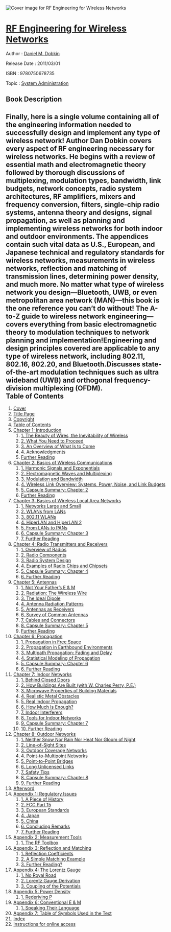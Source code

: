 ![Cover image for RF Engineering for Wireless Networks](https://imgdetail.ebookreading.net/cover/cover/system_admin/EB9780750678735.jpg)

[RF Engineering for Wireless Networks](https://ebookreading.net/view/book/RF+Engineering+for+Wireless+Networks-EB9780750678735_1.html "RF Engineering for Wireless Networks")
====================================================================================================================

Author : [Daniel M. Dobkin](https://ebookreading.net/search/author/Daniel+M.+Dobkin)

Release Date : 2011/03/01

ISBN : 9780750678735

Topic : [System Administration](https://ebookreading.net/search/category/system-administration)

Book Description
-----------------

Finally, here is a single volume containing all of the engineering information needed to successfully design and implement any type of wireless network! Author Dan Dobkin covers every aspect of RF engineering necessary for wireless networks. He begins with a review of essential math and electromagnetic theory followed by thorough discussions of multiplexing, modulation types, bandwidth, link budgets, network concepts, radio system architectures, RF amplifiers, mixers and frequency conversion, filters, single-chip radio systems, antenna theory and designs, signal propagation, as well as planning and implementing wireless networks for both indoor and outdoor environments.
The appendices contain such vital data as U.S., European, and Japanese technical and regulatory standards for wireless networks, measurements in wireless networks, reflection and matching of transmission lines, determining power density, and much more. No matter what type of wireless network you design—Bluetooth, UWB, or even metropolitan area network (MAN)—this book is the one reference you can’t do without!
The A-to-Z guide to wireless network engineering—covers everything from basic electromagnetic theory to modulation techniques to network planning and implementation!Engineering and design principles covered are applicable to any type of wireless network, including 802.11, 802.16, 802.20, and Bluetooth.Discusses state-of-the-art modulation techniques such as ultra wideband (UWB) and orthogonal frequency-division multiplexing (OFDM).              
Table of Contents
-----------------

1. [Cover](https://ebookreading.net/view/book/RF+Engineering+for+Wireless+Networks-EB9780750678735_1.html)
1. [Title Page](https://ebookreading.net/view/book/RF+Engineering+for+Wireless+Networks-EB9780750678735_2.html)
1. [Copyright](https://ebookreading.net/view/book/RF+Engineering+for+Wireless+Networks-EB9780750678735_3.html)
1. [Table of Contents](https://ebookreading.net/view/book/RF+Engineering+for+Wireless+Networks-EB9780750678735_4.html)
1. [Chapter 1: Introduction](https://ebookreading.net/view/book/RF+Engineering+for+Wireless+Networks-EB9780750678735_5.html)
    1. [1. The Beauty of Wires, the Inevitability of Wireless](https://ebookreading.net/view/book/RF+Engineering+for+Wireless+Networks-EB9780750678735_5.html#h1)
    1. [2. What You Need to Proceed](https://ebookreading.net/view/book/RF+Engineering+for+Wireless+Networks-EB9780750678735_5.html#h2)
    1. [3. An Overview of What Is to Come](https://ebookreading.net/view/book/RF+Engineering+for+Wireless+Networks-EB9780750678735_5.html#h3)
    1. [4. Acknowledgments](https://ebookreading.net/view/book/RF+Engineering+for+Wireless+Networks-EB9780750678735_5.html#h4)
    1. [Further Reading](https://ebookreading.net/view/book/RF+Engineering+for+Wireless+Networks-EB9780750678735_5.html#fur)
1. [Chapter 2: Basics of Wireless Communications](https://ebookreading.net/view/book/RF+Engineering+for+Wireless+Networks-EB9780750678735_6.html)
    1. [1. Harmonic Signals and Exponentials](https://ebookreading.net/view/book/RF+Engineering+for+Wireless+Networks-EB9780750678735_6.html#h1)
    1. [2. Electromagnetic Waves and Multiplexing](https://ebookreading.net/view/book/RF+Engineering+for+Wireless+Networks-EB9780750678735_6.html#h2)
    1. [3. Modulation and Bandwidth](https://ebookreading.net/view/book/RF+Engineering+for+Wireless+Networks-EB9780750678735_6.html#h3)
    1. [4. Wireless Link Overview: Systems, Power, Noise, and Link Budgets](https://ebookreading.net/view/book/RF+Engineering+for+Wireless+Networks-EB9780750678735_6.html#h4)
    1. [5. Capsule Summary: Chapter 2](https://ebookreading.net/view/book/RF+Engineering+for+Wireless+Networks-EB9780750678735_6.html#h5)
    1. [Further Reading](https://ebookreading.net/view/book/RF+Engineering+for+Wireless+Networks-EB9780750678735_6.html#fur)
1. [Chapter 3: Basics of Wireless Local Area Networks](https://ebookreading.net/view/book/RF+Engineering+for+Wireless+Networks-EB9780750678735_7.html)
    1. [1. Networks Large and Small](https://ebookreading.net/view/book/RF+Engineering+for+Wireless+Networks-EB9780750678735_7.html#h1)
    1. [2. WLANs from LANs](https://ebookreading.net/view/book/RF+Engineering+for+Wireless+Networks-EB9780750678735_7.html#h2)
    1. [3. 802.11 WLANs](https://ebookreading.net/view/book/RF+Engineering+for+Wireless+Networks-EB9780750678735_7.html#h3)
    1. [4. HiperLAN and HiperLAN 2](https://ebookreading.net/view/book/RF+Engineering+for+Wireless+Networks-EB9780750678735_7.html#h4)
    1. [5. From LANs to PANs](https://ebookreading.net/view/book/RF+Engineering+for+Wireless+Networks-EB9780750678735_7.html#h5)
    1. [6. Capsule Summary: Chapter 3](https://ebookreading.net/view/book/RF+Engineering+for+Wireless+Networks-EB9780750678735_7.html#h6)
    1. [7. Further Reading](https://ebookreading.net/view/book/RF+Engineering+for+Wireless+Networks-EB9780750678735_7.html#h7)
1. [Chapter 4: Radio Transmitters and Receivers](https://ebookreading.net/view/book/RF+Engineering+for+Wireless+Networks-EB9780750678735_8.html)
    1. [1. Overview of Radios](https://ebookreading.net/view/book/RF+Engineering+for+Wireless+Networks-EB9780750678735_8.html#h1)
    1. [2. Radio Components](https://ebookreading.net/view/book/RF+Engineering+for+Wireless+Networks-EB9780750678735_8.html#h2)
    1. [3. Radio System Design](https://ebookreading.net/view/book/RF+Engineering+for+Wireless+Networks-EB9780750678735_8.html#h3)
    1. [4. Examples of Radio Chips and Chipsets](https://ebookreading.net/view/book/RF+Engineering+for+Wireless+Networks-EB9780750678735_8.html#h4)
    1. [5. Capsule Summary: Chapter 4](https://ebookreading.net/view/book/RF+Engineering+for+Wireless+Networks-EB9780750678735_8.html#h5)
    1. [6. Further Reading](https://ebookreading.net/view/book/RF+Engineering+for+Wireless+Networks-EB9780750678735_8.html#h6)
1. [Chapter 5: Antennas](https://ebookreading.net/view/book/RF+Engineering+for+Wireless+Networks-EB9780750678735_9.html)
    1. [1. Not Your Father’s E &amp; M](https://ebookreading.net/view/book/RF+Engineering+for+Wireless+Networks-EB9780750678735_9.html#h1)
    1. [2. Radiation: The Wireless Wire](https://ebookreading.net/view/book/RF+Engineering+for+Wireless+Networks-EB9780750678735_9.html#h2)
    1. [3. The Ideal Dipole](https://ebookreading.net/view/book/RF+Engineering+for+Wireless+Networks-EB9780750678735_9.html#h3)
    1. [4. Antenna Radiation Patterns](https://ebookreading.net/view/book/RF+Engineering+for+Wireless+Networks-EB9780750678735_9.html#h4)
    1. [5. Antennas as Receivers](https://ebookreading.net/view/book/RF+Engineering+for+Wireless+Networks-EB9780750678735_9.html#h5)
    1. [6. Survey of Common Antennas](https://ebookreading.net/view/book/RF+Engineering+for+Wireless+Networks-EB9780750678735_9.html#h6)
    1. [7. Cables and Connectors](https://ebookreading.net/view/book/RF+Engineering+for+Wireless+Networks-EB9780750678735_9.html#h7)
    1. [8. Capsule Summary: Chapter 5](https://ebookreading.net/view/book/RF+Engineering+for+Wireless+Networks-EB9780750678735_9.html#h8)
    1. [Further Reading](https://ebookreading.net/view/book/RF+Engineering+for+Wireless+Networks-EB9780750678735_9.html#fur)
1. [Chapter 6: Propagation](https://ebookreading.net/view/book/RF+Engineering+for+Wireless+Networks-EB9780750678735_10.html)
    1. [1. Propagation in Free Space](https://ebookreading.net/view/book/RF+Engineering+for+Wireless+Networks-EB9780750678735_10.html#h1)
    1. [2. Propagation in Earthbound Environments](https://ebookreading.net/view/book/RF+Engineering+for+Wireless+Networks-EB9780750678735_10.html#h2)
    1. [3. Multipath Propagation: Fading and Delay](https://ebookreading.net/view/book/RF+Engineering+for+Wireless+Networks-EB9780750678735_10.html#h3)
    1. [4. Statistical Modeling of Propagation](https://ebookreading.net/view/book/RF+Engineering+for+Wireless+Networks-EB9780750678735_10.html#h4)
    1. [5. Capsule Summary: Chapter 6](https://ebookreading.net/view/book/RF+Engineering+for+Wireless+Networks-EB9780750678735_10.html#h5)
    1. [6. Further Reading](https://ebookreading.net/view/book/RF+Engineering+for+Wireless+Networks-EB9780750678735_10.html#h6)
1. [Chapter 7: Indoor Networks](https://ebookreading.net/view/book/RF+Engineering+for+Wireless+Networks-EB9780750678735_11.html)
    1. [1. Behind Closed Doors](https://ebookreading.net/view/book/RF+Engineering+for+Wireless+Networks-EB9780750678735_11.html#h1)
    1. [2. How Buildings Are Built (with W. Charles Perry, P.E.)](https://ebookreading.net/view/book/RF+Engineering+for+Wireless+Networks-EB9780750678735_11.html#h2)
    1. [3. Microwave Properties of Building Materials](https://ebookreading.net/view/book/RF+Engineering+for+Wireless+Networks-EB9780750678735_11.html#h3)
    1. [4. Realistic Metal Obstacles](https://ebookreading.net/view/book/RF+Engineering+for+Wireless+Networks-EB9780750678735_11.html#h4)
    1. [5. Real Indoor Propagation](https://ebookreading.net/view/book/RF+Engineering+for+Wireless+Networks-EB9780750678735_11.html#h5)
    1. [6. How Much Is Enough?](https://ebookreading.net/view/book/RF+Engineering+for+Wireless+Networks-EB9780750678735_11.html#h6)
    1. [7. Indoor Interferers](https://ebookreading.net/view/book/RF+Engineering+for+Wireless+Networks-EB9780750678735_11.html#h7)
    1. [8. Tools for Indoor Networks](https://ebookreading.net/view/book/RF+Engineering+for+Wireless+Networks-EB9780750678735_11.html#h8)
    1. [9. Capsule Summary: Chapter 7](https://ebookreading.net/view/book/RF+Engineering+for+Wireless+Networks-EB9780750678735_11.html#h9)
    1. [10. Further Reading](https://ebookreading.net/view/book/RF+Engineering+for+Wireless+Networks-EB9780750678735_11.html#h10)
1. [Chapter 8: Outdoor Networks](https://ebookreading.net/view/book/RF+Engineering+for+Wireless+Networks-EB9780750678735_12.html)
    1. [1. Neither Snow Nor Rain Nor Heat Nor Gloom of Night](https://ebookreading.net/view/book/RF+Engineering+for+Wireless+Networks-EB9780750678735_12.html#h1)
    1. [2. Line-of-Sight Sites](https://ebookreading.net/view/book/RF+Engineering+for+Wireless+Networks-EB9780750678735_12.html#h2)
    1. [3. Outdoor Coverage Networks](https://ebookreading.net/view/book/RF+Engineering+for+Wireless+Networks-EB9780750678735_12.html#h3)
    1. [4. Point-to-Multipoint Networks](https://ebookreading.net/view/book/RF+Engineering+for+Wireless+Networks-EB9780750678735_12.html#h4)
    1. [5. Point-to-Point Bridges](https://ebookreading.net/view/book/RF+Engineering+for+Wireless+Networks-EB9780750678735_12.html#h5)
    1. [6. Long Unlicensed Links](https://ebookreading.net/view/book/RF+Engineering+for+Wireless+Networks-EB9780750678735_12.html#h6)
    1. [7. Safety Tips](https://ebookreading.net/view/book/RF+Engineering+for+Wireless+Networks-EB9780750678735_12.html#h7)
    1. [8. Capsule Summary: Chapter 8](https://ebookreading.net/view/book/RF+Engineering+for+Wireless+Networks-EB9780750678735_12.html#h8)
    1. [9. Further Reading](https://ebookreading.net/view/book/RF+Engineering+for+Wireless+Networks-EB9780750678735_12.html#h9)
1. [Afterword](https://ebookreading.net/view/book/RF+Engineering+for+Wireless+Networks-EB9780750678735_13.html)
1. [Appendix 1: Regulatory Issues](https://ebookreading.net/view/book/RF+Engineering+for+Wireless+Networks-EB9780750678735_14.html)
    1. [1. A Piece of History](https://ebookreading.net/view/book/RF+Engineering+for+Wireless+Networks-EB9780750678735_14.html#h1)
    1. [2. FCC Part 15](https://ebookreading.net/view/book/RF+Engineering+for+Wireless+Networks-EB9780750678735_14.html#h2)
    1. [3. European Standards](https://ebookreading.net/view/book/RF+Engineering+for+Wireless+Networks-EB9780750678735_14.html#h3)
    1. [4. Japan](https://ebookreading.net/view/book/RF+Engineering+for+Wireless+Networks-EB9780750678735_14.html#h4)
    1. [5. China](https://ebookreading.net/view/book/RF+Engineering+for+Wireless+Networks-EB9780750678735_14.html#h5)
    1. [6. Concluding Remarks](https://ebookreading.net/view/book/RF+Engineering+for+Wireless+Networks-EB9780750678735_14.html#h6)
    1. [7. Further Reading](https://ebookreading.net/view/book/RF+Engineering+for+Wireless+Networks-EB9780750678735_14.html#h7)
1. [Appendix 2: Measurement Tools](https://ebookreading.net/view/book/RF+Engineering+for+Wireless+Networks-EB9780750678735_15.html)
    1. [1. The RF Toolbox](https://ebookreading.net/view/book/RF+Engineering+for+Wireless+Networks-EB9780750678735_15.html#h1)
1. [Appendix 3: Reflection and Matching](https://ebookreading.net/view/book/RF+Engineering+for+Wireless+Networks-EB9780750678735_16.html)
    1. [1. Reflection Coefficients](https://ebookreading.net/view/book/RF+Engineering+for+Wireless+Networks-EB9780750678735_16.html#h1)
    1. [2. A Simple Matching Example](https://ebookreading.net/view/book/RF+Engineering+for+Wireless+Networks-EB9780750678735_16.html#h2)
    1. [3. Further Reading?](https://ebookreading.net/view/book/RF+Engineering+for+Wireless+Networks-EB9780750678735_16.html#h3)
1. [Appendix 4: The Lorentz Gauge](https://ebookreading.net/view/book/RF+Engineering+for+Wireless+Networks-EB9780750678735_17.html)
    1. [1. No Royal Road](https://ebookreading.net/view/book/RF+Engineering+for+Wireless+Networks-EB9780750678735_17.html#h1)
    1. [2. Lorentz Gauge Derivation](https://ebookreading.net/view/book/RF+Engineering+for+Wireless+Networks-EB9780750678735_17.html#h2)
    1. [3. Coupling of the Potentials](https://ebookreading.net/view/book/RF+Engineering+for+Wireless+Networks-EB9780750678735_17.html#h3)
1. [Appendix 5: Power Density](https://ebookreading.net/view/book/RF+Engineering+for+Wireless+Networks-EB9780750678735_18.html)
    1. [1. Rederiving P](https://ebookreading.net/view/book/RF+Engineering+for+Wireless+Networks-EB9780750678735_18.html#h1)
1. [Appendix 6: Conventional E &amp; M](https://ebookreading.net/view/book/RF+Engineering+for+Wireless+Networks-EB9780750678735_19.html)
    1. [1. Speaking Their Language](https://ebookreading.net/view/book/RF+Engineering+for+Wireless+Networks-EB9780750678735_19.html#h1)
1. [Appendix 7: Table of Symbols Used in the Text](https://ebookreading.net/view/book/RF+Engineering+for+Wireless+Networks-EB9780750678735_20.html)
1. [Index](https://ebookreading.net/view/book/RF+Engineering+for+Wireless+Networks-EB9780750678735_21.html)
1. [Instructions for online access](https://ebookreading.net/view/book/RF+Engineering+for+Wireless+Networks-EB9780750678735_22.html)
